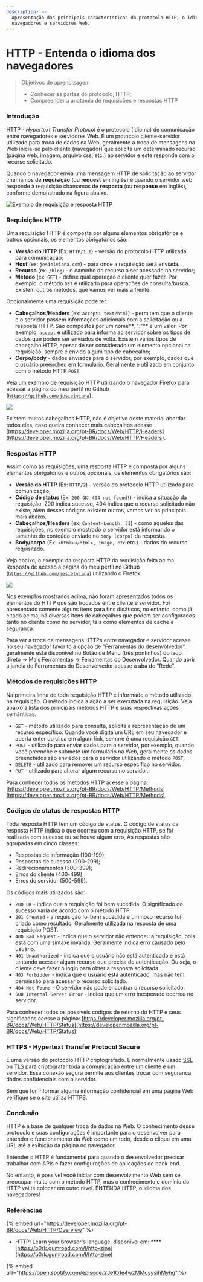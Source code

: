 ```yaml
---
description: >-
  Apresentação das principais características do protocolo HTTP, o idioma dos
  navegadores e servidores Web.
---
```


# HTTP - Entenda o idioma dos navegadores

> Objetivos de aprendizagem
>
> * Conhecer as partes do protocolo,  HTTP;
> * Compreender a anatomia de requisições e respostas HTTP

### Introdução

HTTP - _Hypertext Transfer Protocol_ é o protocolo \(idioma\) de comunicação entre navegadores e servidores Web. É um protocolo cliente-servidor utilizado para troca de dados na Web, geralmente a troca de mensagens na Web inicia-se pelo cliente \(navegador\) que solicita um determinado recurso \(página web, imagem, arquivo css, etc.\) ao servidor e este responde com o recurso solicitado. 

Quando o navegador envia uma mensagem HTTP de solicitação ao servidor chamamos de **requisição** \(ou **request** em inglês\) e quando o servidor web responde à requisição chamamos de **resposta** \(ou **response** em inglês\), conforme demonstrado na figura abaixo.

![Exemplo de requisi&#xE7;&#xE3;o e resposta HTTP](../.gitbook/assets/request-response.png)

### Requisições HTTP

Uma requisição HTTP é composta por alguns elementos obrigatórios e outros opcionais, os elementos obrigatórios são:

* **Versão do HTTP** \(Ex: `HTTP/1.1`\) - versão do protocolo HTTP utilizada para comunicação;
* **Host** \(ex: `jesielviana.com`\) -  para onde a requisição será enviada. 
* **Recurso** \(ex: `/blog`\) - o caminho do recurso a ser acessado no servidor;
* **Método** \(ex: `GET`\) - define qual operação o cliente quer fazer. Por exemplo, o método `GET` é utilizado para operações de consulta/busca. Existem outros métodos, que vamos ver mais a frente. 

Opcionalmente uma requisição pode ter: 

* **Cabeçalhos/Headers** \(ex: `accept: text/html`\) -  permitem que o cliente e o servidor passem informações adicionais com a solicitação ou a resposta HTTP. São compostos por um nome**, ":"** e um valor. Por exemplo, `accept` é utilizado para informa ao servidor sobre os tipos de dados que podem ser enviados de volta. Existem vários tipos de cabeçalho HTTP, apesar de ser considerado um elemento opcional na requisição, sempre é envido algum tipo de cabeçalho;
* **Corpo/body** - dados enviados para o servidor, por exemplo, dados que o usuário preencheu em formulário. Geralmente é utilizado em conjunto com o método HTTP `POST`.

Veja um exemplo de requisição HTTP utilizando o navegador Firefox para acessar a página do meu perfil no Github \([`https://github.com/jesielviana`](https://github.com/jesielviana)\).

![](../.gitbook/assets/http-request.png)

Existem muitos cabeçalhos HTTP, não é objetivo deste material abordar todos eles, caso  queira conhecer mais cabeçalhos acesse [https://developer.mozilla.org/pt-BR/docs/Web/HTTP/Headers](https://developer.mozilla.org/pt-BR/docs/Web/HTTP/Headers).

### Respostas HTTP

Assim como as requisições, uma resposta HTTP é composta por alguns elementos obrigatórios e outros opcionais, os elementos obrigatórios são:

* **Versão do HTTP** \(Ex: `HTTP/2`\) - versão do protocolo HTTP utilizada para comunicação;
* **Código de status** \(Ex: `200 OK!` `404 not found!`\) - indica a situação da requisição, 200 indica sucesso, 404 indica que o recurso solicitado não existe, além desses códigos existem outros, vamos ver os principais mais abaixo.
* **Cabeçalhos/Headers** \(ex: `Content-Length: 33`\) - como aqueles das requisições, no exemplo mostrado o servidor está informando o tamanho do conteúdo enviado no `body (corpo)` da resposta.
* **Body/corpo** \(Ex: `<html></html>, image, etc` etc.\) - dados do recurso requisitado.

Veja abaixo, o exemplo da resposta HTTP da requisição feita acima.  Resposta de acesso à página do meu perfil no Github \([`https://github.com/jesielviana`](https://github.com/jesielviana)\) utilizando o Firefox.

![](../.gitbook/assets/http-response.png)

Nos exemplos mostrados acima, não foram apresentados todos os elementos do HTTP que são trocados entre cliente e servidor. Foi apresentado somente alguns itens para fins didáticos, no entanto, como já citado acima, há diversas itens de cabeçalhos que podem ser configurados tanto no cliente como no servidor, tais como elementos de cache e segurança.

Para ver a troca de mensagens HTTPs entre navegador e servidor acesse no seu navegador favorito a opção de "Ferramentas do desenvolvedor", geralmente está disponível no Botão de Menu \(três pontinhos\) do lado direto -&gt; Mais Ferramentas -&gt; Ferramentas do Desenvolvedor. Quando abrir a janela de Ferramentas do Desenvolvedor acesse a aba de "Rede".

### Métodos de requisições HTTP

Na primeira linha de toda requisição HTTP é informado o método utilizado na requisição. O método indica a ação a ser executada na requisição. Veja abaixo a lista dos principais métodos HTTP e suas respectivas ações semânticas.

* `GET` -  método utilizado para consulta, solicita a representação de um recurso específico. Quando você digita um URL em seu navegador e aperta enter ou clica em algum link, sempre é uma requisição `GET`.
* `POST` - utilizado para enviar dados para o servidor, por exemplo, quando você preenche e submete um formulário na Web, geralmente os dados preenchidos são enviados para o servidor utilizando o método `POST`.
* `DELETE` - utilizado para remover um recurso específico no servidor.
* `PUT` - utilizado para alterar algum recurso no servidor.

Para conhecer todos os métodos HTTP acesse a página: [https://developer.mozilla.org/pt-BR/docs/Web/HTTP/Methods](https://developer.mozilla.org/pt-BR/docs/Web/HTTP/Methods).

### Códigos de status de respostas HTTP

Toda resposta HTTP tem um código de status. O código de status da resposta HTTP indica o que ocorreu com a requisição HTTP, se foi realizada com sucesso ou se houve algum erro, As respostas são agrupadas em cinco classes:

* Respostas de informação \(100-199\);
* Respostas de sucesso \(200-299\);
* Redirecionamentos \(300-399\);
* Erros do cliente \(400-499\);
* Erros do servidor \(500-599\).

Os códigos mais utilizados são:

* `200 OK` - indica que a requisição foi bem sucedida. O significado do sucesso varia de acordo com o método HTTP.
* `201 Created` - a requisição foi bem sucedida e um novo recurso foi criado como resultado. Geralmente utilizada na resposta de uma requisição POST.
* `400 Bad Request` - indica que o servidor não entendeu a requisição, pois está com uma sintaxe inválida. Geralmente indica erro causado pelo usuário.
* `401 Unauthorized` - indica que o usuário não está autenticado  e está tentando acessar algum recurso que precisa de autenticação. Ou seja, o cliente deve fazer o login para obter a resposta solicitada.
* `403 Forbidden` - indica que o usuário está autenticado, mas não tem permissão para acessar o recurso solicitado. 
* `404 Not Found` - O servidor não pode encontrar o recurso solicitado. 
* `500 Internal Server Error` - indica que um erro inesperado ocorreu no servidor.

Para conhecer todos os possíveis códigos de retorno do HTTP e seus significados acesse a página: [https://developer.mozilla.org/pt-BR/docs/Web/HTTP/Status](https://developer.mozilla.org/pt-BR/docs/Web/HTTP/Status)

### HTTPS - Hypertext Transfer Protocol Secure

É uma versão do protocolo HTTP criptografado. É normalmente usado [SSL](https://developer.mozilla.org/en-US/docs/Glossary/SSL) ou [TLS](https://developer.mozilla.org/pt-BR/docs/Glossary/TLS) para criptografar toda a comunicação entre um cliente e um servidor. Essa conexão segura permite aos clientes trocar com segurança dados confidenciais com o servidor.

Sem que for informar alguma informação confidencial em uma página Web verifique se o site utiliza HTTPS.

### Conclusão

HTTP é a base de qualquer troca de dados na Web. O conhecimento desse protocolo e suas configurações é importante para o desenvolver para entender o funcionamento da Web como um todo, desde o clique em uma URL até a exibição da página no navegador. 

Entender o HTTP é fundamental para quando o desenvolvedor precisar trabalhar com APIs e fazer configurações de aplicações de back-end. 

No entanto, é possível você iniciar com desenvolvimento Web sem se preocupar muito com o método HTTP, mas o conhecimento e domínio do HTTP vai te colocar em outro nível. ENTENDA HTTP, o idioma dos navegadores!

###  Referências

{% embed url="https://developer.mozilla.org/pt-BR/docs/Web/HTTP/Overview" %}

* HTTP: Learn your browser's language, disponível em: ****[https://b0rk.gumroad.com/l/http-zine](https://b0rk.gumroad.com/l/http-zine)

{% embed url="https://open.spotify.com/episode/2Je1O1e4wzMMqyysihMyhg" %}



